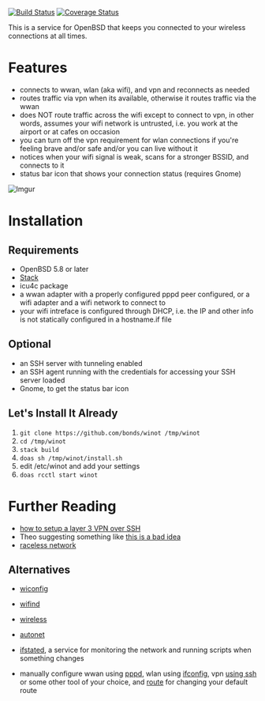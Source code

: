 [![Build Status](https://travis-ci.org/bonds/winot.svg?branch=master)](https://travis-ci.org/bonds/winot)
[![Coverage Status](https://coveralls.io/repos/github/bonds/winot/badge.svg?branch=master)](https://coveralls.io/github/bonds/winot?branch=master)

This is a service for OpenBSD that keeps you connected to your wireless
connections at all times.

# Features

* connects to wwan, wlan (aka wifi), and vpn and reconnects as needed
* routes traffic via vpn when its available, otherwise it routes traffic via the
  wwan
* does NOT route traffic across the wifi except to connect to vpn, in other
  words, assumes your wifi network is untrusted, i.e. you work at the airport or
  at cafes on occasion
* you can turn off the vpn requirement for wlan connections if you're feeling
  brave and/or safe and/or you can live without it
* notices when your wifi signal is weak, scans for a stronger BSSID, and
  connects to it
* status bar icon that shows your connection status (requires Gnome)

![Imgur](http://i.imgur.com/4RdqQ00.gif)

# Installation

## Requirements

* OpenBSD 5.8 or later
* [Stack][3]
* icu4c package
* a wwan adapter with a properly configured pppd peer configured, or a wifi
  adapter and a wifi network to connect to
* your wifi intreface is configured through DHCP, i.e. the IP and other info is
  not statically configured in a hostname.if file

## Optional

* an SSH server with tunneling enabled
* an SSH agent running with the credentials for accessing your SSH server loaded
* Gnome, to get the status bar icon

## Let's Install It Already

1. ````git clone https://github.com/bonds/winot /tmp/winot````
1. ````cd /tmp/winot````
1. ````stack build````
1. ````doas sh /tmp/winot/install.sh````
1. edit /etc/winot and add your settings
1. ````doas rcctl start winot````

# Further Reading

* [how to setup a layer 3 VPN over SSH][2]
* Theo suggesting something like [this is a bad idea][10]
* [raceless network][11]

## Alternatives

* [wiconfig][1]
* [wifind][8]
* [wireless][9]
* [autonet][12]
* [ifstated][4], a service for monitoring the network and running scripts when something changes
* manually configure wwan using [pppd][5], wlan using [ifconfig][6], vpn [using ssh][2] or some other tool of your choice, and [route][7] for changing your default route

  [1]: https://github.com/devious/wiconfig
  [2]: http://www.kernel-panic.it/openbsd/vpn/vpn5.html
  [3]: http://docs.haskellstack.org/en/stable/README/
  [4]: http://man.openbsd.org/OpenBSD-current/man8/ifstated.8
  [5]: http://man.openbsd.org/OpenBSD-current/man8/pppd.8
  [6]: http://man.openbsd.org/OpenBSD-current/man8/ifconfig.8
  [7]: http://man.openbsd.org/OpenBSD-current/man8/route.8
  [8]: http://marc.info/?l=openbsd-misc&m=146488514620893&w=2
  [9]: https://github.com/farhaven/wireless
  [10]: http://marc.info/?l=openbsd-misc&m=147014820224401&w=2
  [11]: http://www.openbsd.org/papers/eurobsdcon2015-raceless-network/index.html
  [12]: https://github.com/mrdomino/autonet

